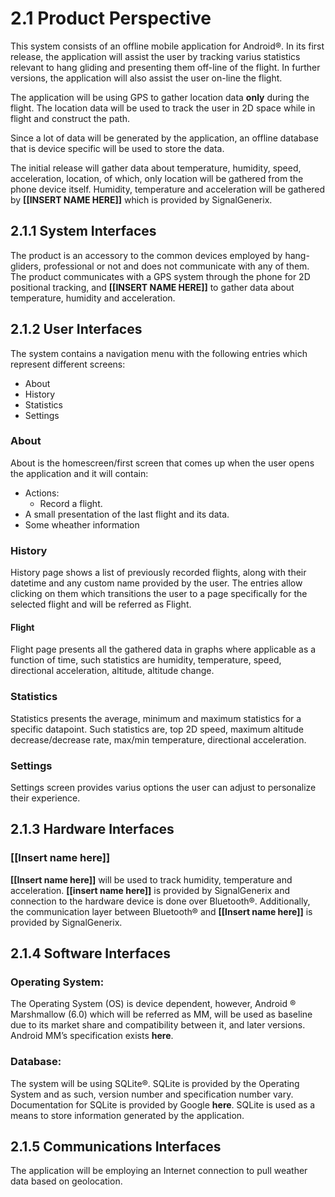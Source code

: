 # 2.1 Product Perspective  

This system consists of an offline mobile application for Android®. In its first release, the application will assist the user by tracking varius statistics relevant to hang gliding and presenting them off-line of the flight. In further versions, the application will also assist the user on-line the flight.

The application will be using GPS to gather location data  __only__ during the flight. The location data will be used to track the user in 2D space while in flight and construct the path.

Since a lot of data will be generated by the application, an offline database that is device specific will be used to store the data.

The initial release will gather data about temperature, humidity, speed, acceleration, location, of which, only location will be gathered from the phone device itself. Humidity, temperature and acceleration will be gathered by __[[INSERT NAME HERE]]__ which is provided by SignalGenerix.


## 2.1.1 System Interfaces

The product is an accessory to the common devices employed by hang-gliders, professional or not and does not communicate with any of them. The product communicates with a GPS system through the phone for 2D positional tracking, and __[[INSERT NAME HERE]]__ to gather data about temperature, humidity and acceleration.

## 2.1.2 User Interfaces

The system contains a navigation menu with the following entries which represent different screens:
  
 * About
 * History
 * Statistics
 * Settings

### About  
About is the homescreen/first screen that comes up when the user opens the application and it will contain:

 * Actions:
   * Record a flight.
 * A small presentation of the last flight and its data.
 * Some wheather information

### History

History page shows a list of previously recorded flights, along with their datetime and any custom name provided by the user. The entries allow clicking on them which transitions the user to a page specifically for the selected flight and will be referred as Flight.

#### Flight

Flight page presents all the gathered data in graphs where applicable as a function of time, such statistics are humidity, temperature, speed, directional acceleration, altitude, altitude change.

### Statistics

Statistics presents the average, minimum and maximum statistics for a specific datapoint. Such statistics are, top 2D speed, maximum altitude decrease/decrease rate, max/min temperature, directional acceleration.

### Settings

Settings screen provides varius options the user can adjust to personalize their experience.

## 2.1.3 Hardware Interfaces

### [[Insert name here]]
__[[Insert name here]]__ will be used to track humidity, temperature and acceleration. __[[insert name here]]__ is provided by SignalGenerix and connection to the hardware device is done over Bluetooth®. Additionally, the communication layer between  Bluetooth® and __[[Insert name here]]__ is provided by SignalGenerix.

## 2.1.4 Software Interfaces

### Operating System:

The Operating System (OS) is device dependent, however, Android ® Marshmallow (6.0) which will be referred as MM, will be used as baseline due to its market share and compatibility between it, and later versions. 
Android MM’s specification exists __here__.

### Database:  
The system will be using SQLite®. SQLite is provided by the Operating System and as such, version number and specification number vary. Documentation for SQLite is provided by Google __here__.
SQLite is used as a means to store information generated by the application.

## 2.1.5 Communications Interfaces

The application will be employing an Internet connection to pull weather data based on geolocation.
